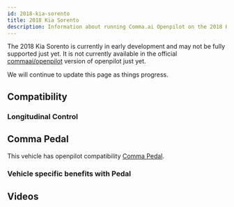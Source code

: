 ```yaml
---
id: 2018-kia-sorento
title: 2018 Kia Sorento
description: Information about running Comma.ai Openpilot on the 2018 Kia Sorento
---
```


The 2018 Kia Sorento is currently in early development and may not be fully supported just yet.
It is not currently available in the official [commaai/openpilot](https://github.com/commaai/openpilot) version of openpilot just yet.

We will continue to update this page as things progress.

## Compatibility

### Longitudinal Control



## Comma Pedal

This vehicle has openpilot compatibility [Comma Pedal](/hardware/pedal).

### Vehicle specific benefits with Pedal



## Videos

      